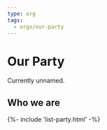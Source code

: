 ```yaml
---
type: org
tags:
  - orgs/our-party
---
```


# Our Party

Currently unnamed.

## Who we are
{%- include 'list-party.html' -%}